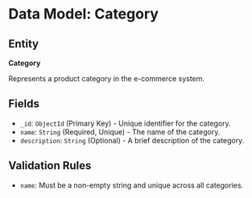 # Data Model: Category

## Entity

**Category**

Represents a product category in the e-commerce system.

## Fields

- `_id`: `ObjectId` (Primary Key) - Unique identifier for the category.
- `name`: `String` (Required, Unique) - The name of the category.
- `description`: `String` (Optional) - A brief description of the category.

## Validation Rules

- `name`: Must be a non-empty string and unique across all categories.

